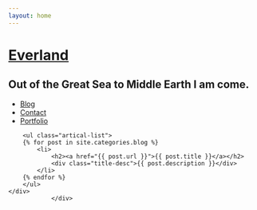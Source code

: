 ```yaml
---
layout: home
---
```


<div class="index-content blog">
    <div class="section">
    <div class="header">
     <h1><a href="/">Everland</a></h1>
     <h2>Out of the Great Sea to Middle Earth I am come.</h2>
   </div>
        <ul class="artical-cate">        
            <li class="on"><a href="/"><span>Blog</span></a></li>
            <li><a href="/contact"><span>Contact</span></a></li>
            <li><a href="/portfolio"><span>Portfolio</span></a></li>
        </ul>

        <ul class="artical-list">
        {% for post in site.categories.blog %}
            <li>
                <h2><a href="{{ post.url }}">{{ post.title }}</a></h2>
                <div class="title-desc">{{ post.description }}</div>
            </li>
        {% endfor %}
        </ul>
    </div>    
                </div>
